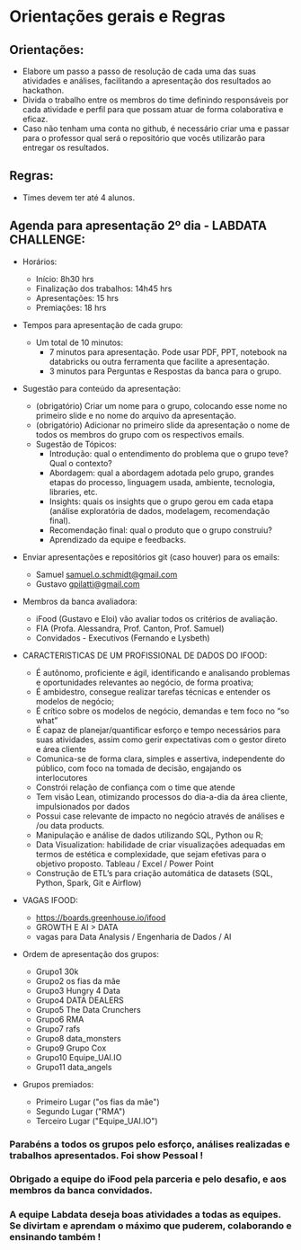 # Orientações gerais e Regras

## Orientações:
   - Elabore um passo a passo de resolução de cada uma das suas atividades e análises, facilitando a apresentação dos resultados ao hackathon.  
   - Divida o trabalho entre os membros do time definindo responsáveis por cada atividade e perfil para que possam atuar de forma colaborativa e eficaz.
   - Caso não tenham uma conta no github, é necessário criar uma e passar para o professor qual será o repositório que vocês utilizarão para entregar os resultados.

## Regras:
   - Times devem ter até 4 alunos.

## Agenda para apresentação 2º dia - LABDATA CHALLENGE:
   - Horários: 
        - Início: 8h30 hrs
        - Finalização dos trabalhos: 14h45 hrs
        - Apresentações: 15 hrs
        - Premiações: 18 hrs
        
   - Tempos para apresentação de cada grupo:
        - Um total de 10 minutos:
            - 7 minutos para apresentação. Pode usar PDF, PPT, notebook na databricks ou outra ferramenta que facilite a apresentação.
            - 3 minutos para Perguntas e Respostas da banca para o grupo.
   
   - Sugestão para conteúdo da apresentação:
        - (obrigatório) Criar um nome para o grupo, colocando esse nome no primeiro slide e no nome do arquivo da apresentação.
        - (obrigatório) Adicionar no primeiro slide da apresentação o nome de todos os membros do grupo com os respectivos emails.
        - Sugestão de Tópicos:  
            - Introdução: qual o entendimento do problema que o grupo teve? Qual o contexto?
            - Abordagem: qual a abordagem adotada pelo grupo, grandes etapas do processo, linguagem usada, ambiente, tecnologia, libraries, etc.
            - Insights: quais os insights que o grupo gerou em cada etapa (análise exploratória de dados, modelagem, recomendação final).
            - Recomendação final: qual o produto que o grupo construiu?
            - Aprendizado da equipe e feedbacks.
   
   - Enviar apresentações e repositórios git (caso houver) para os emails:
        - Samuel samuel.o.schmidt@gmail.com
        - Gustavo gpilatti@gmail.com
        
   - Membros da banca avaliadora:
        - iFood (Gustavo e Eloi) vão avaliar todos os critérios de avaliação.
        - FIA (Profa. Alessandra, Prof. Canton, Prof. Samuel)
        - Convidados - Executivos (Fernando e Lysbeth)			
        
   - CARACTERISTICAS DE UM PROFISSIONAL DE DADOS DO IFOOD:
        - É autônomo, proficiente e ágil, identificando e analisando problemas e oportunidades relevantes ao negócio, de forma proativa;
        - É ambidestro, consegue realizar tarefas técnicas e entender os modelos de negócio;
        - É crítico sobre os modelos de negócio, demandas e tem foco no “so what”
        - É capaz de planejar/quantificar esforço e tempo necessários para suas atividades, assim como gerir expectativas com o gestor direto e área cliente
        - Comunica-se de forma clara, simples e assertiva, independente do público, com foco na tomada de decisão, engajando os interlocutores
        - Constrói relação de confiança com o time que atende
        - Tem visão Lean, otimizando processos do dia-a-dia da área cliente, impulsionados por dados
        - Possui case relevante de impacto no negócio através de análises e /ou data products.
        - Manipulação e análise de dados utilizando SQL, Python ou R;
        - Data Visualization: habilidade de criar visualizações adequadas em termos de estética e complexidade, que sejam efetivas para o objetivo proposto. Tableau / Excel / Power Point
        - Construção de ETL’s para criação automática de datasets (SQL, Python, Spark, Git e Airflow)
      
   - VAGAS IFOOD:
	    - https://boards.greenhouse.io/ifood
	    - GROWTH E AI > DATA
	    - vagas para Data Analysis / Engenharia de Dados / AI

   - Ordem de apresentação dos grupos:
        - Grupo1	30k
        - Grupo2	os fias da mãe
        - Grupo3	Hungry 4 Data
        - Grupo4	DATA DEALERS
        - Grupo5	The Data Crunchers
        - Grupo6	RMA
        - Grupo7	rafs
        - Grupo8	data_monsters
        - Grupo9	Grupo Cox
        - Grupo10	Equipe_UAI.IO
        - Grupo11	data_angels  

   - Grupos premiados:
        - Primeiro Lugar ("os fias da mãe")
        - Segundo Lugar ("RMA")
        - Terceiro Lugar ("Equipe_UAI.IO")      

### Parabéns a todos os grupos pelo esforço, análises realizadas e trabalhos apresentados. Foi show Pessoal ! ####
### Obrigado a equipe do iFood pela parceria e pelo desafio, e aos membros da banca convidados. ###	    
### A equipe Labdata deseja boas atividades a todas as equipes. Se divirtam e aprendam o máximo que puderem, colaborando e ensinando também !

